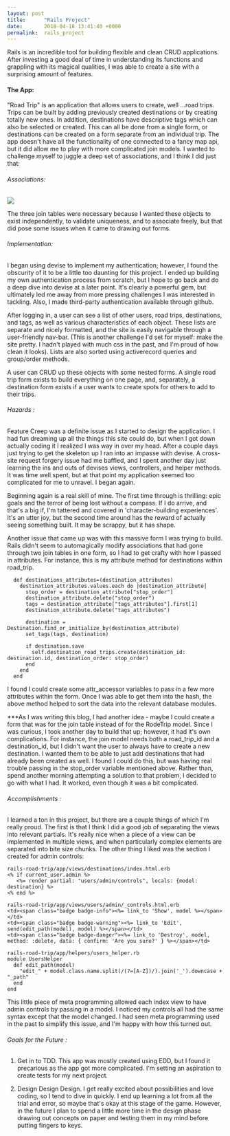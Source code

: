 ```yaml
---
layout: post
title:      "Rails Project"
date:       2018-04-18 13:41:40 +0000
permalink:  rails_project
---
```



Rails is an incredible tool for building flexible and clean CRUD applications.  After investing a good deal of time in understanding its functions and grappling with its magical qualities, I was able to create a site with a surprising amount of features.

#### The App: 

"Road Trip" is an application that allows users to create, well ...road trips.  Trips can be built by adding previously created destinations or by creating totally new ones.  In addition, destinations have descriptive tags which can also be selected or created.  This can all be done from a single form, or destinations can be created on a form separate from an individual trip.  The app doesn't have all the functionality of one connected to a fancy map api, but it did allow me to play with more complicated join models.  I wanted to challenge myself to juggle a deep set of associations, and I think I did just that:

###### Associations:

![](https://image.ibb.co/eskSWn/schema.png)

The three join tables were necessary because I wanted these objects to exist independently, to validate uniqueness, and to associate freely, but that did pose some issues when it came to drawing out forms.

###### Implementation:

I began using devise to implement my authentication; however, I found the obscurity of it to be a little too daunting for this project.  I ended up building my own authentication process from scratch, but I hope to go back and do a deep dive into devise at a later point.  It's clearly a powerful gem, but ultimately led me away from more pressing challenges I was interested in tackling.  Also, I made third-party authentication available through github.

After logging in, a user can see a list of other users, road trips, destinations, and tags, as well as various characteristics of each object.  These lists are separate and nicely formatted, and the site is easily navigable through a user-friendly nav-bar.  (This is another challenge I'd set for myself: make the site pretty.  I hadn't played with much css in the past, and I'm proud of how clean it looks).  Lists are also sorted using activerecord queries and group/order methods.

A user can CRUD up these objects with some nested forms.  A single road trip form exists to build everything on one page, and, separately, a destination form exists if a user wants to create spots for others to add to their trips.

###### Hazards :

Feature Creep was a definite issue as I started to design the application.  I had fun dreaming up all the things this site could do, but when I got down actually coding it I realized I was way in over my head.  After a couple days just trying to get the skeleton up I ran into an impasse with devise.  A cross-site request forgery issue had me baffled, and I spent another day just learning the ins and outs of devises views, controllers, and helper methods.  It was time well spent, but at that point my application seemed too complicated for me to unravel.  I began again.

Beginning again is a real skill of mine.  The first time through is thrilling: epic goals and the terror of being lost without a compass.  If I do arrive, and that's a big if, I'm tattered and covered in 'character-building experiences'.  It's an utter joy, but the second time around has the reward of actually seeing something built.  It may be scrappy, but it has shape.  

Another issue that came up was with this massive form I was trying to build.  Rails didn't seem to automagically modify associations that had gone through two join tables in one form, so I had to get crafty with how I passed in attributes.  For instance, this is my attribute method for destinations within road_trip.

```
  def destinations_attributes=(destination_attributes)
    destination_attributes.values.each do |destination_attribute|
      stop_order = destination_attribute["stop_order"]
      destination_attribute.delete("stop_order")
      tags = destination_attribute["tags_attributes"].first[1]
      destination_attribute.delete("tags_attributes")

      destination = Destination.find_or_initialize_by(destination_attribute)
      set_tags(tags, destination)

      if destination.save
        self.destination_road_trips.create(destination_id: destination.id, destination_order: stop_order)
      end
    end
  end
```

I found I could create some attr_accessor variables to pass in a few more attributes within the form.  Once I was able to get them into the hash, the above method helped to sort the data into the relevant database modules.

***As I was writing this blog, I had another idea - maybe I could create a form that was for the join table instead of for the RodeTrip model.  Since I was curious, I took another day to build that up; however, it had it's own complications.  For instance, the join model needs both a road_trip_id and a destination_id, but I didn't want the user to always have to create a new destination.  I wanted them to be able to just add destinations that had already been created as well.  I found I could do this, but was having real trouble passing in the stop_order variable mentioned above.  Rather than, spend another morning attempting a solution to that problem, I decided to go with what I had.  It worked, even though it was a bit complicated.

###### Accomplishments :

I learned a ton in this project, but there are a couple things of which I'm really proud.  The first is that I think I did a good job of separating the views into relevant partials.  It's really nice when a piece of a view can be implemented in multiple views, and when particularly complex elements are separated into bite size chunks.  The other thing I liked was the section I created for admin controls:

```
rails-road-trip/app/views/destinations/index.html.erb
<% if current_user.admin %>
   <%= render partial: "users/admin/controls", locals: {model: destination} %>
<% end %>

rails-road-trip/app/views/users/admin/_controls.html.erb
<td><span class="badge badge-info"><%= link_to 'Show', model %></span></td>
<td><span class="badge badge-warning"><%= link_to 'Edit', send(edit_path(model), model) %></span></td>
<td><span class="badge badge-danger"><%= link_to 'Destroy', model, method: :delete, data: { confirm: 'Are you sure?' } %></span></td>

rails-road-trip/app/helpers/users_helper.rb
module UsersHelper
  def edit_path(model)
    "edit_" + model.class.name.split(/(?=[A-Z])/).join('_').downcase + "_path"
  end
end
```

This little piece of meta programming allowed each index view to have admin controls by passing in a model.  I noticed my controls all had the same syntax except that the model changed.  I had seen meta programming used in the past to simplify this issue, and I'm happy with how this turned out.

###### Goals for the Future :

1. Get in to TDD.  This app was mostly created using EDD, but I found it precarious as the app got more complicated.  I'm setting an aspiration to create tests for my next project.

2. Design Design Design.  I get really excited about possibilities and love coding, so I tend to dive in quickly.  I end up learning a lot from all the trial and error, so maybe that's okay at this stage of the game.  However, in the future I plan to spend a little more time in the design phase drawing out concepts on paper and testing them in my mind before putting fingers to keys.
